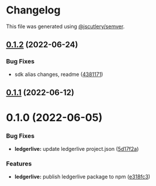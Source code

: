 # Changelog

This file was generated using [@jscutlery/semver](https://github.com/jscutlery/semver).

## [0.1.2](https://github.com/ethereum-push-notification-service/epns-sdk/compare/ledgerlive-0.1.1...ledgerlive-0.1.2) (2022-06-24)


### Bug Fixes

* sdk alias changes, readme ([4381171](https://github.com/ethereum-push-notification-service/epns-sdk/commit/4381171eabb56d359822258e5f3001432a520849))



## [0.1.1](https://github.com/ethereum-push-notification-service/epns-sdk/compare/ledgerlive-0.1.0...ledgerlive-0.1.1) (2022-06-12)



# 0.1.0 (2022-06-05)


### Bug Fixes

* **ledgerlive:** update ledgerlive project.json ([5d17f2a](https://github.com/ethereum-push-notification-service/epns-sdk/commit/5d17f2aa4940afd22c50addf199d8b59f351318d))


### Features

* **ledgerlive:** publish ledgerlive package to npm ([e318fc3](https://github.com/ethereum-push-notification-service/epns-sdk/commit/e318fc3e63cf91ff5c826f8eff938b8c3e66491e))
